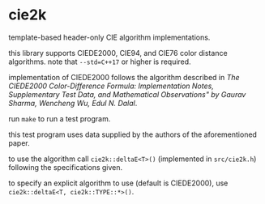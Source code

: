 # cie2k
template-based header-only CIE algorithm implementations.

this library supports CIEDE2000, CIE94, and CIE76 color distance algorithms. 
note that `--std=C++17` or higher is required.

implementation of CIEDE2000 follows the algorithm described in _The CIEDE2000 Color-Difference Formula: Implementation Notes, 
Supplementary Test Data, and Mathematical Observations" by Gaurav Sharma, Wencheng Wu, Edul N. Dalal_.

run `make` to run a test program.

this test program uses data supplied by the authors of the aforementioned paper.

to use the algorithm call `cie2k::deltaE<T>()` (implemented in `src/cie2k.h`) following the specifications given.

to specify an explicit algorithm to use (default is CIEDE2000), use `cie2k::deltaE<T, cie2k::TYPE::*>()`.
